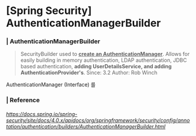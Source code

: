 # [Spring Security] AuthenticationManagerBuilder

### | AuthenticationManagerBuilder 

> SecurityBuilder used to <u>**create an AuthenticationManager**</u>. Allows for easily building in memory authentication, LDAP authentication, JDBC based authentication, **adding UserDetailsService, and adding AuthenticationProvider's**.
> Since:
> 3.2
> Author:
> Rob Winch

AuthenticationManager (Interface) 를 



### | Reference

###### https://docs.spring.io/spring-security/site/docs/4.0.x/apidocs/org/springframework/security/config/annotation/authentication/builders/AuthenticationManagerBuilder.html